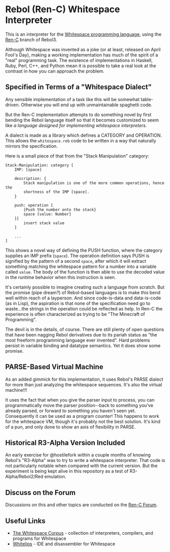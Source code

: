 # Rebol (Ren-C) Whitespace Interpreter

This is an interpreter for the [Whitespace programming
language](https://en.wikipedia.org/wiki/Whitespace_(programming_language)),
using the [Ren-C](https://github.com/metaeducation/ren-c) branch of
Rebol3.

Although Whitespace was invented as a joke (or at least, released on April
Fool's Day), making a working implementation has much of the spirit of a
"real" programming task.  The existence of implementations in Haskell, Ruby,
Perl, C++, and Python mean it is possible to take a real look at the contrast
in how you can approach the problem.

## Specified in Terms of a "Whitespace Dialect"

Any sensible implementation of a task like this will be somewhat table-driven.
Otherwise you will end up with unmaintainable spaghetti code.

But the Ren-C implementation attempts to do something novel by first bending
the Rebol language itself so that it becomes customized to seem like
*a language designed for implementing whitespace interpreters*.

A dialect is made as a library which defines a CATEGORY and OPERATION.  This
allows the `whitespace.reb` code to be written in a way that naturally
mirrors the specification.

Here is a small piece of that from the "Stack Manipulation" category:

```rebol
Stack-Manipulation: category [
    IMP: [space]

    description: {
        Stack manipulation is one of the more common operations, hence the
        shortness of the IMP [space].
    }

    push: operation [
        {Push the number onto the stack}
        space [value: Number]
    ][
        insert stack value
    ]

    ...
]
```

This shows a novel way of defining the PUSH function, where the category
supplies an IMP prefix (`space`).  The operation definition says PUSH is
signified by the pattern of a second `space`, after which it will extract
something matching the whitespace pattern for a number into a variable called
`value`.  The body of the function is then able to use the decoded value in the
runtime behavior when this instruction is seen.

It's certainly possible to imagine creating such a language from scratch.  But
the promise (pipe dream?) of Rebol-based languages is to make this bend well
within reach of a layperson.  And since code-is-data and data-is-code (as in
Lisp), the aspiration is that none of the specification need go to waste...the
strings in the operation could be reflected as help.  In Ren-C the experience
is often characterized as trying to be "The Minecraft of Programming".

The devil is in the details, of course.  There are still plenty of open
questions that have been nagging Rebol derivatives due to its pariah status as
"the most freeform programming language ever invented".  Hard problems persist
in variable binding and datatype semantics.  Yet it does show some promise.

## PARSE-Based Virtual Machine

As an added gimmick for this implementation, it uses Rebol's PARSE dialect
for more than just analyzing the whitespace sequences.  It's also the virtual
machine!!!

It uses the fact that when you give the parser input to process, you can
programmatically move the parser position--back to something you've already
parsed, or forward to something you haven't seen yet.  Consequently it can be
used as a program counter!  This happens to work for the whitespace VM, though
it's probably not the best solution.  It's kind of a pun, and only done to show
an axis of flexibility in PARSE.

## Historical R3-Alpha Version Included

An early exercise for @hostilefork within a couple months of knowing Rebol's
"R3-Alpha" was to try to write a whitespace interpreter.  That code is not
particularly notable when compared with the current version.  But the experiment
is being kept alive in this repository as a test of R3-Alpha/Rebol2/Red
emulation.

## Discuss on the Forum

Discussions on this and other topics are conducted on the
[Ren-C Forum](https://forum.rebol.info/).

## Useful Links

- [The Whitespace Corpus](https://github.com/wspace/corpus) - collection of
  interpreters, compilers, and programs for Whitespace
- [Whitelips](https://vii5ard.github.io/whitespace/) - IDE and disassembler for
  Whitespace
